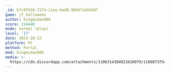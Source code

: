 ```yaml
---
_id: b7c9f910-71f4-11ee-bad8-99547cb91b8f
game: jf_halloween
author: kingmidas666
score: 154440
mode: normal (play)
level: '17'
date: 2023-10-23
platform: PC
method: Portal
mod: kingmidas666
media: >-
  https://cdn.discordapp.com/attachments/1106314384923426979/1166073754569416744/IMG_20231023_184502580_HDR.jpg?ex=654929cf&is=6536b4cf&hm=d5fddaac963df87bb7cf8555e021fc3bb2791ad562e0eaeac820384aedc9e964&
---
```


